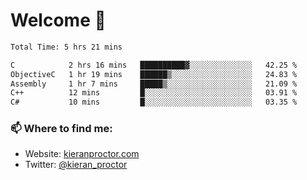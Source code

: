 # Welcome 🦘

<!--START_SECTION:waka-->

```txt
Total Time: 5 hrs 21 mins

C            2 hrs 16 mins   ██████████▓░░░░░░░░░░░░░░   42.25 %
ObjectiveC   1 hr 19 mins    ██████▒░░░░░░░░░░░░░░░░░░   24.83 %
Assembly     1 hr 7 mins     █████▒░░░░░░░░░░░░░░░░░░░   21.09 %
C++          12 mins         █░░░░░░░░░░░░░░░░░░░░░░░░   03.91 %
C#           10 mins         █░░░░░░░░░░░░░░░░░░░░░░░░   03.35 %
```

<!--END_SECTION:waka-->

### 📫 Where to find me:

-   Website: [kieranproctor.com](https://kieranproctor.com/)
-   Twitter: [@kieran_proctor](https://twitter.com/kieran_proctor)
